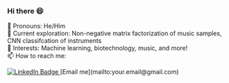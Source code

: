 ### Hi there 😄

👨 Pronouns: He/Him\
🌱 Current exploration: Non-negative matrix factorization of music samples, CNN classifcation of instruments\
🔭 Interests: Machine learning, biotechnology, music, and more!\
📫 How to reach me:
  
  
  <a href="https://www.linkedin.com/in/kevin-lu-4588-/">
    <img src="https://img.shields.io/badge/LinkedIn-blue?style=for-the-badge&logo=linkedin&logoColor=white" alt="LinkedIn Badge"/>
  </a>
[Email me](mailto:your.email@gmail.com)
<!--
**kevinlu4588/kevinlu4588** is a ✨ _special_ ✨ repository because its `README.md` (this file) appears on your GitHub profile.

Here are some ideas to get you started:

- 🔭 I’m currently working on ...
- 🌱 I’m currently learning ...
- 👯 I’m looking to collaborate on ...
- 🤔 I’m looking for help with ...
- 💬 Ask me about ...
- 📫 How to reach me: ...
- 😄 Pronouns: ...
- ⚡ Fun fact: ...
-->
